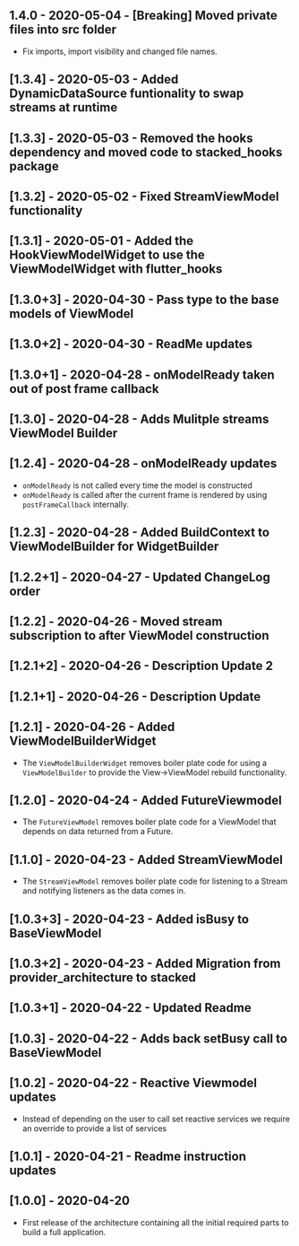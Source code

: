 ## 1.4.0 - 2020-05-04 - [Breaking] Moved private files into src folder

- Fix imports, import visibility and changed file names.

## [1.3.4] - 2020-05-03 - Added DynamicDataSource funtionality to swap streams at runtime

## [1.3.3] - 2020-05-03 - Removed the hooks dependency and moved code to stacked_hooks package

## [1.3.2] - 2020-05-02 - Fixed StreamViewModel functionality

## [1.3.1] - 2020-05-01 - Added the HookViewModelWidget to use the ViewModelWidget with flutter_hooks

## [1.3.0+3] - 2020-04-30 - Pass type to the base models of ViewModel

## [1.3.0+2] - 2020-04-30 - ReadMe updates

## [1.3.0+1] - 2020-04-28 - onModelReady taken out of post frame callback

## [1.3.0] - 2020-04-28 - Adds Mulitple streams ViewModel Builder

## [1.2.4] - 2020-04-28 - onModelReady updates

- `onModelReady` is not called every time the model is constructed
- `onModelReady` is called after the current frame is rendered by using `postFrameCallback` internally.

## [1.2.3] - 2020-04-28 - Added BuildContext to ViewModelBuilder for WidgetBuilder

## [1.2.2+1] - 2020-04-27 - Updated ChangeLog order

## [1.2.2] - 2020-04-26 - Moved stream subscription to after ViewModel construction

## [1.2.1+2] - 2020-04-26 - Description Update 2

## [1.2.1+1] - 2020-04-26 - Description Update

## [1.2.1] - 2020-04-26 - Added ViewModelBuilderWidget

- The `ViewModelBuilderWidget` removes boiler plate code for using a `ViewModelBuilder` to provide the View->ViewModel rebuild functionality.

## [1.2.0] - 2020-04-24 - Added FutureViewmodel

- The `FutureViewModel` removes boiler plate code for a ViewModel that depends on data returned from a Future.

## [1.1.0] - 2020-04-23 - Added StreamViewModel

- The `StreamViewModel` removes boiler plate code for listening to a Stream and notifying listeners as the data comes in.

## [1.0.3+3] - 2020-04-23 - Added isBusy to BaseViewModel

## [1.0.3+2] - 2020-04-23 - Added Migration from provider_architecture to stacked

## [1.0.3+1] - 2020-04-22 - Updated Readme

## [1.0.3] - 2020-04-22 - Adds back setBusy call to BaseViewModel

## [1.0.2] - 2020-04-22 - Reactive Viewmodel updates

- Instead of depending on the user to call set reactive services we require an override to provide a list of services

## [1.0.1] - 2020-04-21 - Readme instruction updates

## [1.0.0] - 2020-04-20

- First release of the architecture containing all the initial required parts to build a full application.
